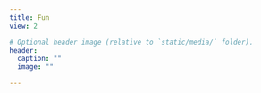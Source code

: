 ```yaml
---
title: Fun
view: 2

# Optional header image (relative to `static/media/` folder).
header:
  caption: ""
  image: ""

---
```



